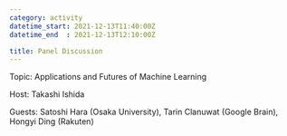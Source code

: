 ```yaml
---
category: activity
datetime_start: 2021-12-13T11:40:00Z
datetime_end  : 2021-12-13T12:10:00Z

title: Panel Discussion
---
```


Topic: Applications and Futures of Machine Learning

Host: Takashi Ishida

Guests: Satoshi Hara (Osaka University), Tarin Clanuwat (Google Brain), Hongyi Ding (Rakuten)
